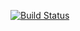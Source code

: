 [![Build Status](https://travis-ci.org/nimid/omise-api-testing-ruby.svg?branch=master)](https://travis-ci.org/nimid/omise-api-testing-ruby)
